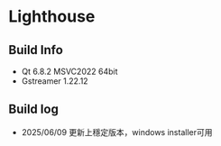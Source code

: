 # Lighthouse

## Build Info
- Qt 6.8.2 MSVC2022 64bit
- Gstreamer 1.22.12

## Build log
- 2025/06/09 更新上穩定版本，windows installer可用

